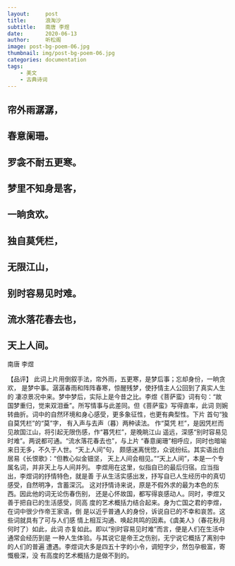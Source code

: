 ```yaml
---
layout:     post
title:      浪淘沙
subtitle:   南唐 李煜
date:       2020-06-13
author:     听松阁
image: post-bg-poem-06.jpg
thumbnail: img/post-bg-poem-06.jpg
categories: documentation
tags:
    - 美文
    - 古典诗词
---
```


## 帘外雨潺潺，
## 春意阑珊。
## 罗衾不耐五更寒。
## 梦里不知身是客，
## 一晌贪欢。

## 独自莫凭栏， 
## 无限江山， 
## 别时容易见时难。 
## 流水落花春去也， 
## 天上人间。 

南唐 李煜

【品评】 
此词上片用倒叙手法，帘外雨，五更寒，是梦后事；忘却身份，一晌贪欢， 
是梦中事。潺潺春雨和阵阵春寒，惊醒残梦，使抒情主人公回到了真实人生的 
凄凉景况中来。梦中梦后，实际上是今昔之比。李煜《菩萨蛮》词有句：“故 
国梦重归，觉来双泪垂”。所写情事与此差同。但《菩萨蛮》写得直率，此词 
则婉转曲折。词中的自然环境和身心感受，更多象征性，也更有典型性。下片 
首句“独自莫凭栏”的“莫”字， 有入声与去声（暮）两种读法。 作“莫凭 
栏”，是因凭栏而见故国江山，将引起无限伤感，作“暮凭栏”，是晚眺江山 
遥远，深感“别时容易见时难”。两说都可通。“流水落花春去也”，与上片 
“春意阑珊”相呼应，同时也暗喻来日无多，不久于人世。“天上人间”句， 
颇感迷离恍惚，众说纷纭。其实语出白居易《长恨歌》：“但教心似金钿坚， 
天上人间会相见。”“天上人间”，本是一个专属名词，并非天上与人间并列。 
李煜用在这里，似指自已的最后归宿。应当指出，李煜词的抒情特色，就是善 
于从生活实感出发，抒写自已人生经历中的真切感受，自然明净，含蓄深沉。 
这对抒情诗来说，原是不假外求的最为本色的东西。因此他的词无论伤春伤别， 
还是心怀故国，都写得哀感动人。同时，李煜又善于把自已的生活感受，同高 
度的艺术概括力结合起来。身为亡国之君的李煜，在词中很少作帝王家语，倒 
是以近乎普通人的身份，诉说自已的不幸和哀苦。这些词就具有了可与人们感 
情上相互沟通、唤起共鸣的因素。《虞美人》（春花秋月何时了）如此，此词 
亦复如此。即以“别时容易见时难”而言，便是人们在生活中通常会经历到是 
一种人生体验。与其说它是帝王之伤别，无宁说它概括了离别中的人们的普遍 
遭遇。李煜词大多是四五十字的小令，调短字少，然包孕极富，寄慨极深，没 
有高度的艺术概括力是做不到的。 

